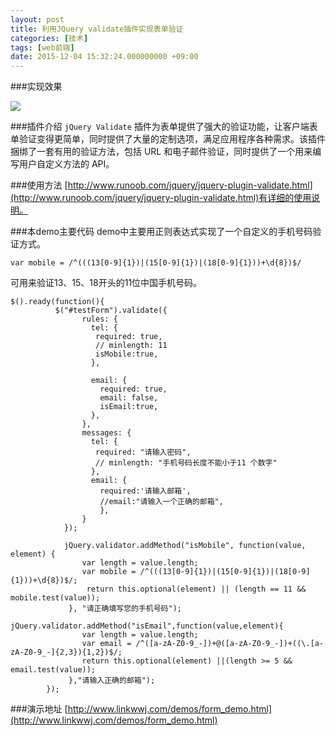 ```yaml
---
layout: post
title: 利用JQuery validate插件实现表单验证
categories: [技术]
tags: [web前端]
date: 2015-12-04 15:32:24.000000000 +09:00
---
```


###实现效果

![](http://i4.buimg.com/2f2ab00b93baa799.jpg)

###插件介绍
`jQuery Validate` 插件为表单提供了强大的验证功能，让客户端表单验证变得更简单，同时提供了大量的定制选项，满足应用程序各种需求。该插件捆绑了一套有用的验证方法，包括 URL 和电子邮件验证，同时提供了一个用来编写用户自定义方法的 API。

###使用方法
[http://www.runoob.com/jquery/jquery-plugin-validate.html](http://www.runoob.com/jquery/jquery-plugin-validate.html)有详细的使用说明。

###本demo主要代码
demo中主要用正则表达式实现了一个自定义的手机号码验证方式。

```
var mobile = /^(((13[0-9]{1})|(15[0-9]{1})|(18[0-9]{1}))+\d{8})$/
```
可用来验证13、15、18开头的11位中国手机号码。

```
$().ready(function(){
		  $("#testForm").validate({
			    rules: {
			      tel: {
			       required: true,
			       // minlength: 11
			       isMobile:true,
			      },
			     
			      email: {
			        required: true,
			        email: false,
			        isEmail:true,
			      },
			    },
			    messages: {
			      tel: {
			       required: "请输入密码",
			       // minlength: "手机号码长度不能小于11 个数字"
			      },
			      email: {
			      	required:'请输入邮箱',
			      	//email:"请输入一个正确的邮箱",
			      	},
			    }
			});
			
			jQuery.validator.addMethod("isMobile", function(value, element) {       
		     	var length = value.length;   
		 	 	var mobile = /^(((13[0-9]{1})|(15[0-9]{1})|(18[0-9]{1}))+\d{8})$/;   
				 return this.optional(element) || (length == 11 && mobile.test(value));       
			 }, "请正确填写您的手机号码");   
			 jQuery.validator.addMethod("isEmail",function(value,element){
			 	var length = value.length;
			 	var email = /^([a-zA-Z0-9_-])+@([a-zA-Z0-9_-])+((\.[a-zA-Z0-9_-]{2,3}){1,2})$/;
			 	return this.optional(element) ||(length >= 5 && email.test(value));
			 },"请输入正确的邮箱");
		});

```

###演示地址
[http://www.linkwwj.com/demos/form_demo.html](http://www.linkwwj.com/demos/form_demo.html)

